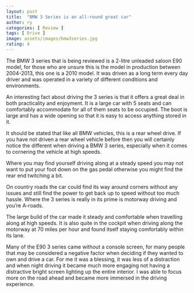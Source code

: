 ```yaml
---
layout: post
title:  "BMW 3 Series is an all-round great car"
author: ry
categories: [ Review ]
tags: [ Drive ]
image: assets/images/bmw3series.jpg
rating: 4
---
```


The BMW 3 series that is being reviewed is a 2-litre unleaded saloon E90 model, for those who are unsure this is the model in production between 2004-2013, this one is a 2010 model. It was driven as a long term every day driver and was operated in a variety of different conditions and environments.

An interesting fact about driving the 3 series is that it offers a great deal in both practicality and enjoyment. It is a large car with 5 seats and can comfortably accommodate for all of them seats to be occupied. The boot is large and has a wide opening so that it is easy to access anything stored in it.

It should be stated that like all BMW vehicles, this is a rear wheel drive. If you have not driven a rear wheel vehicle before then you will certainly notice the different when driving a BMW 3 series, especially when it comes to cornering the vehicle at high speeds. 

Where you may find yourself driving along at a steady speed you may not want to put your foot down on the gas pedal otherwise you might find the rear end twitching a bit.

On country roads the car could find its way around corners without any issues and still find the power to get back up to speed without too much hassle. Where the 3 series is really in its prime is motorway driving and you’re A-roads. 

The large build of the car made it steady and comfortable when travelling along at high speeds. It is also quite in the cockpit when driving along the motorway at 70 miles per hour and found itself staying comfortably within its lane.

Many of the E90 3 series came without a console screen, for many people that may be considered a negative factor when deciding if they wanted to own and drive a car. For me it was a blessing, it was less of a distraction and when night driving it became much more engaging not having a distractive bright screen lighting up the entire interior. I was able to focus more on the road ahead and became more immersed in the driving experience.